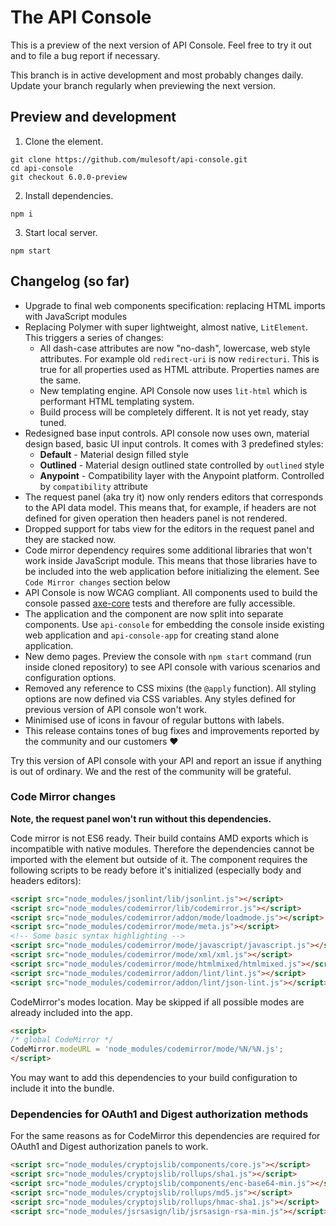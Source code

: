 # The API Console

This is a preview of the next version of API Console. Feel free to try it out and to file a bug report if necessary.

This branch is in active development and most probably changes daily. Update your branch regularly when previewing the next version.

## Preview and development

1.  Clone the element.
```
git clone https://github.com/mulesoft/api-console.git
cd api-console
git checkout 6.0.0-preview
```

2.  Install dependencies.
```
npm i
```

3.  Start local server.
```
npm start
```

## Changelog (so far)

-   Upgrade to final web components specification: replacing HTML imports with JavaScript modules
-   Replacing Polymer with super lightweight, almost native, `LitElement`. This triggers a series of changes:
    -   All dash-case attributes are now "no-dash", lowercase, web style attributes. For example old `redirect-uri` is now `redirecturi`. This is true for all properties used as HTML attribute. Properties names are the same.
    -   New templating engine. API Console now uses `lit-html` which is performant HTML templating system.
    -   Build process will be completely different. It is not yet ready, stay tuned.
-   Redesigned base input controls. API console now uses own, material design based, basic UI input controls. It comes with 3 predefined styles:
    -   **Default** - Material design filled style
    -   **Outlined** - Material design outlined state controlled by `outlined` style
    -   **Anypoint** - Compatibility layer with the Anypoint platform. Controlled by `compatibility` attribute
-   The request panel (aka try it) now only renders editors that corresponds to the API data model. This means that, for example, if headers are not defined for given operation then headers panel is not rendered.
-   Dropped support for tabs view for the editors in the request panel and they are stacked now.
-   Code mirror dependency requires some additional libraries that won't work inside JavaScript module. This means that those libraries have to be included into the web application before initializing the element. See `Code Mirror changes` section below
-   API Console is now WCAG compliant. All components used to build the console passed [axe-core](https://github.com/dequelabs/axe-core) tests and therefore are fully accessible.
-   The application and the component are now split into separate components. Use `api-console` for embedding the console inside existing web application and `api-console-app` for creating stand alone application.
-   New demo pages. Preview the console with `npm start` command (run inside cloned repository) to see API console with various scenarios and configuration options.
-   Removed any reference to CSS mixins (the `@apply` function). All styling options are now defined via CSS variables. Any styles defined for previous version of API console won't work.
-   Minimised use of icons in favour of regular buttons with labels.
-   This release contains tones of bug fixes and improvements reported by the community and our customers ❤

Try this version of API console with your API and report an issue if anything is out of ordinary. We and the rest of the community will be grateful.

### Code Mirror changes

**Note, the request panel won't run without this dependencies.**

Code mirror is not ES6 ready. Their build contains AMD exports which is incompatible with native modules. Therefore the dependencies cannot be imported with the element but outside of it.
The component requires the following scripts to be ready before it's initialized (especially body and headers editors):

```html
<script src="node_modules/jsonlint/lib/jsonlint.js"></script>
<script src="node_modules/codemirror/lib/codemirror.js"></script>
<script src="node_modules/codemirror/addon/mode/loadmode.js"></script>
<script src="node_modules/codemirror/mode/meta.js"></script>
<!-- Some basic syntax highlighting -->
<script src="node_modules/codemirror/mode/javascript/javascript.js"></script>
<script src="node_modules/codemirror/mode/xml/xml.js"></script>
<script src="node_modules/codemirror/mode/htmlmixed/htmlmixed.js"></script>
<script src="node_modules/codemirror/addon/lint/lint.js"></script>
<script src="node_modules/codemirror/addon/lint/json-lint.js"></script>
```

CodeMirror's modes location. May be skipped if all possible modes are already included into the app.

```html
<script>
/* global CodeMirror */
CodeMirror.modeURL = 'node_modules/codemirror/mode/%N/%N.js';
</script>
```

You may want to add this dependencies to your build configuration to include it into the bundle.


### Dependencies for OAuth1 and Digest authorization methods

For the same reasons as for CodeMirror this dependencies are required for OAuth1 and Digest authorization panels to work.

```html
<script src="node_modules/cryptojslib/components/core.js"></script>
<script src="node_modules/cryptojslib/rollups/sha1.js"></script>
<script src="node_modules/cryptojslib/components/enc-base64-min.js"></script>
<script src="node_modules/cryptojslib/rollups/md5.js"></script>
<script src="node_modules/cryptojslib/rollups/hmac-sha1.js"></script>
<script src="node_modules/jsrsasign/lib/jsrsasign-rsa-min.js"></script>
```
